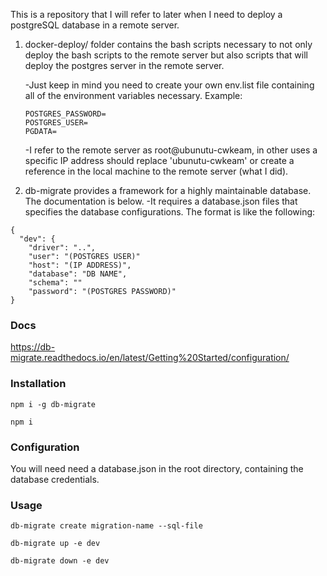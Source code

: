
This is a repository that I will refer to later when I need to deploy a postgreSQL database in a remote server.

1. docker-deploy/ folder contains the bash scripts necessary to not only deploy the bash scripts to the remote server but also scripts that will deploy the postgres server in the remote server.

	-Just keep in mind you need to create your own env.list file containing all of the environment variables necessary.
	Example:
	
	```
	POSTGRES_PASSWORD=
	POSTGRES_USER=
	PGDATA=
	```
	
	-I refer to the remote server as root@ubunutu-cwkeam, in other uses a specific IP address should replace 'ubunutu-cwkeam' or create a reference in the local machine to the remote server (what I did).

2. db-migrate provides a framework for a highly maintainable database. The documentation is below.
	-It requires a database.json files that specifies the database configurations. The format is like the following:

```
{
  "dev": {
    "driver": "..",
    "user": "(POSTGRES USER)"
    "host": "(IP ADDRESS)",
    "database": "DB NAME",
    "schema": ""
    "password": "(POSTGRES PASSWORD)"
}
```

### Docs
https://db-migrate.readthedocs.io/en/latest/Getting%20Started/configuration/


### Installation

```
npm i -g db-migrate

npm i
```


### Configuration
You will need need a database.json in the root directory, containing the database credentials.


### Usage

```
db-migrate create migration-name --sql-file

db-migrate up -e dev

db-migrate down -e dev
```
